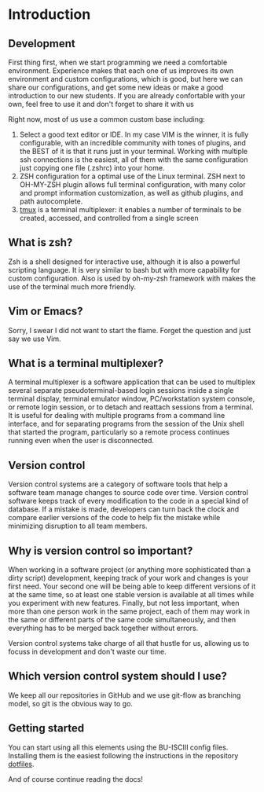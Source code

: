 # Introduction

## Development

First thing first, when we start programming we need a comfortable environment. Experience makes that each one of us improves its own environment and custom configurations, which is good, but here we can share our configurations, and get some new ideas or make a good introduction to our new students. If you are already confortable with your own, feel free to use it and don't forget to share it with us

Right now, most of us use a common custom base including:

1. Select a good text editor or IDE. In my case VIM is the winner, it is fully configurable, with an incredible community with tones of plugins, and the BEST of it is that it runs just in your terminal. Working with multiple ssh connections is the easiest, all of them with the same configuration just copying one file (.zshrc) into your home.
2. ZSH configuration for a optimal use of the Linux terminal. ZSH next to OH-MY-ZSH plugin allows full terminal configuration, with many color and prompt information customization, as well as github plugins, and path autocomplete.
3. [tmux](https://github.com/tmux/tmux/wiki) is a terminal multiplexer: it enables a number of terminals to be created, accessed, and controlled from a single screen

## What is zsh?

Zsh is a shell designed for interactive use, although it is also a powerful scripting language. It is very similar to bash but with more capability for custom configuration. Also is used by oh-my-zsh framework with makes the use of the terminal much more friendly.

## Vim or Emacs?

Sorry, I swear I did not want to start the flame. Forget the question and just say we use Vim.

## What is a terminal multiplexer?

A terminal multiplexer is a software application that can be used to multiplex several separate pseudoterminal-based login sessions inside a single terminal display, terminal emulator window, PC/workstation system console, or remote login session, or to detach and reattach sessions from a terminal. It is useful for dealing with multiple programs from a command line interface, and for separating programs from the session of the Unix shell that started the program, particularly so a remote process continues running even when the user is disconnected.

## Version control

Version control systems are a category of software tools that help a software team manage changes to source code over time. Version control software keeps track of every modification to the code in a special kind of database. If a mistake is made, developers can turn back the clock and compare earlier versions of the code to help fix the mistake while minimizing disruption to all team members.

## Why is version control so important?

When working in a software project (or anything more sophisticated than a dirty script) development, keeping track of your work and changes is your first need. Your second one will be being able to keep different versions of it at the same time, so at least one stable version is available at all times while you experiment with new features. Finally, but not less important, when more than one person work in the same project, each of them may work in the same or different parts of the same code simultaneously, and then everything has to be merged back together without errors.

Version control systems take charge of all that hustle for us, allowing us to focuss in development and don't waste our time.

## Which version control system should I use?

We keep all our repositories in GitHub and we use git-flow as branching model, so git is the obvious way to go.

## Getting started

You can start using all this elements using the BU-ISCIII config files. Installing them is the easiest following the instructions in the repository [dotfiles](https://github.com/BU-ISCIII/dotfiles).

And of course continue reading the docs!
